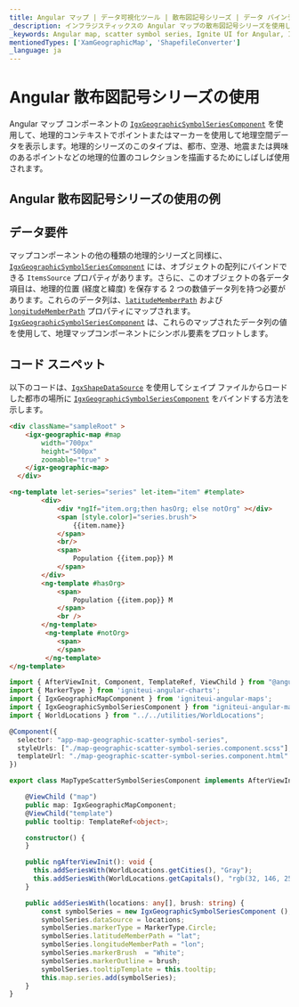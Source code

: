 ```yaml
---
title: Angular マップ | データ可視化ツール | 散布図記号シリーズ | データ バインディング | インフラジスティックス
_description: インフラジスティックスの Angular マップの散布図記号シリーズを使用して、地理的コンテキストでポイントまたはマーカーを使用し、地理空間データを表示します。Ignite UI for Angular マップ シーリズについての詳細を表示します。
_keywords: Angular map, scatter symbol series, Ignite UI for Angular, Infragistics, Angular マップ, 散布図記号シリーズ, インフラジスティックス
mentionedTypes: ['XamGeographicMap', 'ShapefileConverter']
_language: ja
---
```


# Angular 散布図記号シリーズの使用

Angular マップ コンポーネントの [`IgxGeographicSymbolSeriesComponent`]({environment:dvApiBaseUrl}/products/ignite-ui-angular/api/docs/typescript/latest/classes/igxgeographicsymbolseriescomponent.html) を使用して、地理的コンテキストでポイントまたはマーカーを使用して地理空間データを表示します。地理的シリーズのこのタイプは、都市、空港、地震または興味のあるポイントなどの地理的位置のコレクションを描画するためにしばしば使用されます。

## Angular 散布図記号シリーズの使用の例

<code-view style="height: 500px"
           data-demos-base-url="{environment:dvDemosBaseUrl}"
           iframe-src="{environment:dvDemosBaseUrl}/maps/geo-map-type-scatter-symbol-series"
           alt="Angular 散布図記号シリーズの使用の例"
           github-src="maps/geo-map/type-scatter-symbol-series">
</code-view>

<div class="divider--half"></div>

## データ要件

マップコンポーネントの他の種類の地理的シリーズと同様に、[`IgxGeographicSymbolSeriesComponent`]({environment:dvApiBaseUrl}/products/ignite-ui-angular/api/docs/typescript/latest/classes/igxgeographicsymbolseriescomponent.html) には、オブジェクトの配列にバインドできる `ItemsSource` プロパティがあります。さらに、このオブジェクトの各データ項目は、地理的位置 (経度と緯度) を保存する 2 つの数値データ列を持つ必要があります。これらのデータ列は、[`latitudeMemberPath`]({environment:dvApiBaseUrl}/products/ignite-ui-angular/api/docs/typescript/latest/classes/igxgeographicsymbolseriescomponent.html#latitudememberpath) および [`longitudeMemberPath`]({environment:dvApiBaseUrl}/products/ignite-ui-angular/api/docs/typescript/latest/classes/igxgeographicsymbolseriescomponent.html#longitudememberpath) プロパティにマップされます。[`IgxGeographicSymbolSeriesComponent`]({environment:dvApiBaseUrl}/products/ignite-ui-angular/api/docs/typescript/latest/classes/igxgeographicsymbolseriescomponent.html) は、これらのマップされたデータ列の値を使用して、地理マップコンポーネントにシンボル要素をプロットします。

## コード スニペット

以下のコードは、[`IgxShapeDataSource`]({environment:dvApiBaseUrl}/products/ignite-ui-angular/api/docs/typescript/latest/classes/igxshapedatasource.html) を使用してシェイプ ファイルからロードした都市の場所に [`IgxGeographicSymbolSeriesComponent`]({environment:dvApiBaseUrl}/products/ignite-ui-angular/api/docs/typescript/latest/classes/igxgeographicsymbolseriescomponent.html) をバインドする方法を示します。

<!-- Angular -->

```html
<div className="sampleRoot" >
    <igx-geographic-map #map
        width="700px"
        height="500px"
        zoomable="true" >
    </igx-geographic-map>
  </div>

<ng-template let-series="series" let-item="item" #template>
        <div>
            <div *ngIf="item.org;then hasOrg; else notOrg" ></div>
            <span [style.color]="series.brush">
                {{item.name}}
            </span>
            <br/>
            <span>
                Population {{item.pop}} M
            </span>
        </div>
        <ng-template #hasOrg>
            <span>
                Population {{item.pop}} M
            </span>
            <br />
        </ng-template>
         <ng-template #notOrg>
            <span>
            </span>
         </ng-template>
</ng-template>
```

```ts
import { AfterViewInit, Component, TemplateRef, ViewChild } from "@angular/core";
import { MarkerType } from 'igniteui-angular-charts';
import { IgxGeographicMapComponent } from 'igniteui-angular-maps';
import { IgxGeographicSymbolSeriesComponent } from "igniteui-angular-maps";
import { WorldLocations } from "../../utilities/WorldLocations";

@Component({
  selector: "app-map-geographic-scatter-symbol-series",
  styleUrls: ["./map-geographic-scatter-symbol-series.component.scss"],
  templateUrl: "./map-geographic-scatter-symbol-series.component.html"
})

export class MapTypeScatterSymbolSeriesComponent implements AfterViewInit {

    @ViewChild ("map")
    public map: IgxGeographicMapComponent;
    @ViewChild("template")
    public tooltip: TemplateRef<object>;

    constructor() {
    }

    public ngAfterViewInit(): void {
      this.addSeriesWith(WorldLocations.getCities(), "Gray");
      this.addSeriesWith(WorldLocations.getCapitals(), "rgb(32, 146, 252)");
    }

    public addSeriesWith(locations: any[], brush: string) {
        const symbolSeries = new IgxGeographicSymbolSeriesComponent ();
        symbolSeries.dataSource = locations;
        symbolSeries.markerType = MarkerType.Circle;
        symbolSeries.latitudeMemberPath = "lat";
        symbolSeries.longitudeMemberPath = "lon";
        symbolSeries.markerBrush  = "White";
        symbolSeries.markerOutline = brush;
        symbolSeries.tooltipTemplate = this.tooltip;
        this.map.series.add(symbolSeries);
    }
}
```
